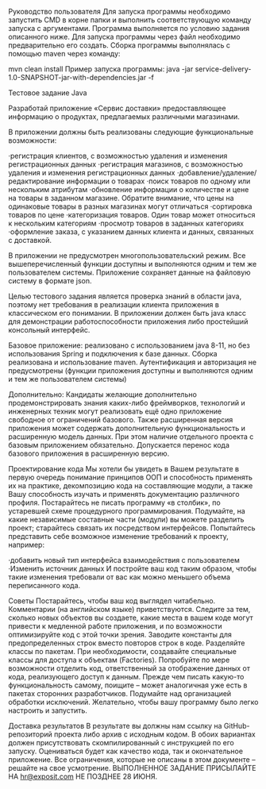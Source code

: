 Руководство пользователя
Для запуска программы необходимо запустить CMD в корне папки и выполнить соответствующую команду запуска с аргументами.
Программа выполняется по условию задания описанного ниже. Для запуска программы через файл необходимо 
предварительно его создать. Сборка программы выполнялась с помощью maven через команду:

mvn clean install
Пример запуска программы:
java -jar service-delivery-1.0-SNAPSHOT-jar-with-dependencies.jar -f 


Тестовое задание Java

Разработай приложение «Сервис доставки» предоставляющее информацию о продуктах, предлагаемых различными магазинами.

В приложении должны быть реализованы следующие функциональные возможности:

·регистрация клиентов, с возможностью удаления и изменения регистрационных данных
·регистрация магазинов, с возможностью удаления и изменения регистрационных данных
·добавление/удаление/редактирование информации о товарах
·поиск товаров по одному или нескольким атрибутам
·обновление информации о количестве и цене на товары в заданном магазине. Обратите внимание, что цены на одинаковые 
товары в разных магазинах могут отличаться
·сортировка товаров по цене
·категоризация товаров. Один товар может относиться к нескольким категориям
·просмотр товаров в заданных категориях
·оформление заказа, с указанием данных клиента и данных, связанных с доставкой.

В приложении не предусмотрен многопользовательский режим. Все вышеперечисленный функции доступны и выполняются одним и тем же 
пользователем системы. Приложение сохраняет данные на файловую систему в формате json.

Целью тестового задания является проверка знаний в области java, поэтому нет требования в реализации клиента приложения 
в классическом его понимании. В приложении должен быть java класс для демонстрации работоспособности приложения либо 
простейший консольный интерфейс.

Базовое приложение:
реализовано с использованием java 8-11, но без использования Spring и подключения к базе данных. Сборка реализована и использование maven. 
Аутентификация и авторизация не предусмотрены (функции приложения доступны и выполняются одним и тем же пользователем системы)

Дополнительно:
Кандидаты желающие дополнительно продемонстрировать знания каких-либо фреймворков, технологий и инженерных техник могут 
реализовать ещё одно приложение свободное от ограничений базового. Также расширенная версия приложения может содержать 
дополнительную функциональность и расширенную модель данных. При этом наличие отдельного проекта с базовым приложением 
обязательно. Допускается перенос кода базового приложения в расширенную версию.



Проектирование кода
Мы хотели бы увидеть в Вашем результате в первую очередь понимание принципов ООП и способность применять их на практике, 
декомпозицию кода на составляющие модули, а также Вашу способность изучать и применять документацию различного профиля.
Постарайтесь не писать программу «в столбик», по устаревшей схеме процедурного программирования. Подумайте, на какие 
независимые составные части (модули) вы можете разделить проект; старайтесь связать их посредством интерфейсов. Попытайтесь 
представить себе возможное изменение требований к проекту, например:

·добавить новый тип интерфейса взаимодействия с пользователем
·Изменить источник данных
И постройте ваш код таким образом, чтобы такие изменения требовали от вас как можно меньшего объема переписанного кода.

Советы
Постарайтесь, чтобы ваш код выглядел читабельно. Комментарии (на английском языке) приветствуются. Следите за тем, 
сколько новых объектов вы создаете, какие места в вашем коде могут привести к медленной работе приложения, и по 
возможности оптимизируйте код с этой точки зрения. Заводите константы для предопределенных строк вместо повторов строк 
в коде. Разделяйте классы по пакетам. При необходимости, создавайте специальные классы для доступа к объектам (Factories). 
Попробуйте по мере возможности отделить код, ответственный за отображение данных от кода, реализующего доступ к данным. 
Прежде чем писать какую-то функциональность самому, поищите – может аналогичная уже есть в пакетах сторонних разработчиков.
Подумайте над организацией обработки исключений. Желательно, чтобы вашу программу было легко настроить и запустить.

Доставка результатов
В результате вы должны нам ссылку на GitHub-репозиторий проекта либо архив с исходным кодом. В обоих вариантах должен 
присутствовать скомпилированный с инструкцией по его запуску. Оцениваться будет как качество кода, так и окончательное 
приложение. Все ограничения, которые не описаны в этом документе – решайте на свое усмотрение.
ВЫПОЛНЕННОЕ ЗАДАНИЕ ПРИСЫЛАЙТЕ  НА hr@exposit.com НЕ ПОЗДНЕЕ  28 ИЮНЯ. 